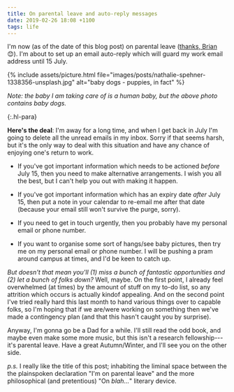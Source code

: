 ```yaml
---
title: On parental leave and auto-reply messages
date: 2019-02-26 18:08 +1100
tags: life
---
```


I'm now (as of the date of this blog post) on parental leave ([thanks,
Brian](http://www.anu.edu.au/news/all-news/anu-announces-major-expansion-of-parental-leave)
😊). I'm about to set up an email auto-reply which will guard my work email
address until 15 July.

{% include assets/picture.html file="images/posts/nathalie-spehner-1338356-unsplash.jpg" alt="baby dogs - puppies, in fact" %}

_Note: the baby I am taking care of is a human baby, but the above photo
contains baby dogs._

{:.hl-para}

**Here's the deal**: I'm away for a long time, and when I get back in July I'm
going to delete all the unread emails in my inbox. Sorry if that seems harsh,
but it's the only way to deal with this situation and have any chance of
enjoying one's return to work.

- If you've got important information which needs to be actioned _before_ July
  15, then you need to make alternative arrangements. I wish you all the best,
  but I can't help you out with making it happen.

- If you've got important information which has an expiry date _after_ July 15,
  then put a note in your calendar to re-email me after that date (because your
  email still won't survive the purge, sorry).

- If you need to get in touch urgently, then you probably have my personal email
  or phone number.

- If you want to organise some sort of hangs/see baby pictures, then try me on
  my personal email or phone number. I will be pushing a pram around campus at
  times, and I'd be keen to catch up.

_But doesn't that mean you'll (1) miss a bunch of fantastic opportunities and
(2) let a bunch of folks down?_ Well, maybe. On the first point, I already feel
overwhelmed (at times) by the amount of stuff on my to-do list, so any attrition
which occurs is actually kindof appealing. And on the second point I've tried
really hard this last month to hand various things over to capable folks, so I'm
hoping that if we are/were working on something then we've made a contingency
plan (and that this hasn't caught you by surprise).

Anyway, I'm gonna go be a Dad for a while. I'll still read the odd book, and
maybe even make some more music, but this isn't a research fellowship---it's
parental leave. Have a great Autumn/Winter, and I'll see you on the other side.

_p.s._ I really like the title of this post; inhabiting the liminal space
between the the plainspoken declaration "I'm on parental leave" and the more
philosophical (and pretentious) "On _blah..._" literary device.
